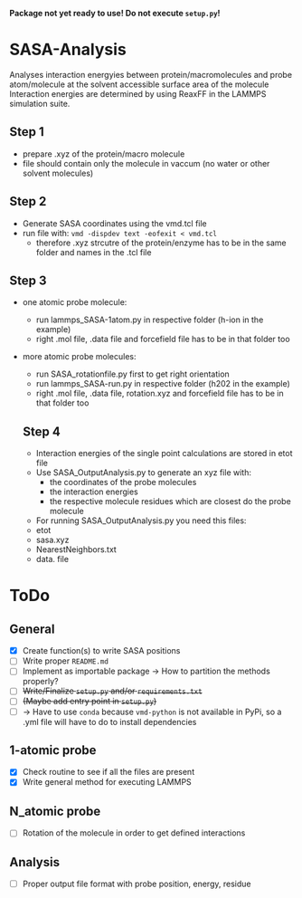 **Package not yet ready to use! Do not execute `setup.py`!**

# SASA-Analysis
Analyses interaction energyies between protein/macromolecules and probe atom/molecule at the solvent accessible surface area of the molecule
Interaction energies are determined by using ReaxFF in the LAMMPS simulation suite.
## Step 1
- prepare .xyz of the protein/macro molecule
- file should contain only the molecule in vaccum (no water or other solvent molecules)

## Step 2
- Generate SASA coordinates using the vmd.tcl file
- run file with: ``` vmd -dispdev text -eofexit < vmd.tcl ```
    - therefore .xyz strcutre of the protein/enzyme has to be in the same folder and names in the .tcl file

## Step 3
- one atomic probe molecule:
    - run lammps_SASA-1atom.py in respective folder (h-ion in the example)
    - right .mol file, .data file and forcefield file has to be in that folder too
- more atomic probe molecules:
    - run SASA_rotationfile.py first to get right orientation
    - run lammps_SASA-run.py in respective folder (h202 in the example)
    - right .mol file, .data file, rotation.xyz and forcefield file has to be in that folder too

  ## Step 4
  - Interaction energies of the single point calculations are stored in etot file
  - Use SASA_OutputAnalysis.py to generate an xyz file with:
    -  the coordinates of the probe molecules
    -  the interaction energies
    -  the respective molecule residues which are closest do the probe molecule
  -  For running SASA_OutputAnalysis.py you need this files:
    -  etot
    -  sasa.xyz
    -  NearestNeighbors.txt
    -  data. file



# ToDo

## General

- [X] Create function(s) to write SASA positions
- [ ] Write proper `README.md`
- [ ] Implement as importable package -> How to partition the methods properly?
- [ ] ~~Write/Finalize `setup.py` and/or `requirements.txt`~~
- [ ] ~~(Maybe add entry point in `setup.py`)~~
- [ ] -> Have to use `conda` because `vmd-python` is not available in PyPi, so a .yml file will have to do to install dependencies

## 1-atomic probe

- [X] Check routine to see if all the files are present
- [X] Write general method for executing LAMMPS

## N_atomic probe

- [ ] Rotation of the molecule in order to get defined interactions

## Analysis

- [ ] Proper output file format with probe position, energy, residue
